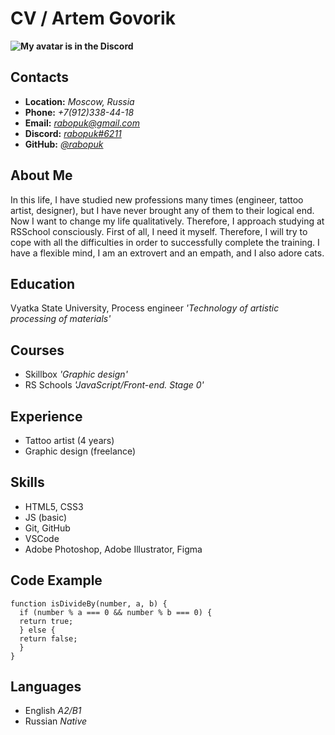 # CV / Artem Govorik

**![My avatar is in the Discord](http://i.mycdn.me/i?r=AzEPZsRbOZEKgBhR0XGMT1Rk9jBALdbtP8eSGQ0Ja0YxRaaKTM5SRkZCeTgDn6uOyic)**

## **Contacts**
- **Location:** *Moscow, Russia*
- **Phone:** *+7(912)338-44-18*
- **Email:** *rabopuk@gmail.com*
- **Discord:** *[rabopuk#6211](https://discordapp.com/users/356617125013749762)*
- **GitHub:** *[@rabopuk](https://github.com/rabopuk)*

## **About Me**
In this life, I have studied new professions many times (engineer, tattoo artist, designer), but I have never brought any of them to their logical end. Now I want to change my life qualitatively. Therefore, I approach studying at RSSchool consciously. First of all, I need it myself. Therefore, I will try to cope with all the difficulties in order to successfully complete the training. I have a flexible mind, I am an extrovert and an empath, and I also adore cats.

## **Education**
Vyatka State University, Process engineer
*'Technology of artistic processing of materials'*

## **Courses**
- Skillbox
*'Graphic design'*
- RS Schools
*'JavaScript/Front-end. Stage 0'*

## **Experience**
- Tattoo artist (4 years)
- Graphic design (freelance)

## **Skills**
- HTML5, CSS3
- JS (basic)
- Git, GitHub
- VSCode
- Adobe Photoshop, Adobe Illustrator, Figma

## **Code Example**
```
function isDivideBy(number, a, b) {
  if (number % a === 0 && number % b === 0) {
  return true;
  } else {
  return false;
  }
}
```

## **Languages**
- English
*A2/B1*
- Russian
*Native*